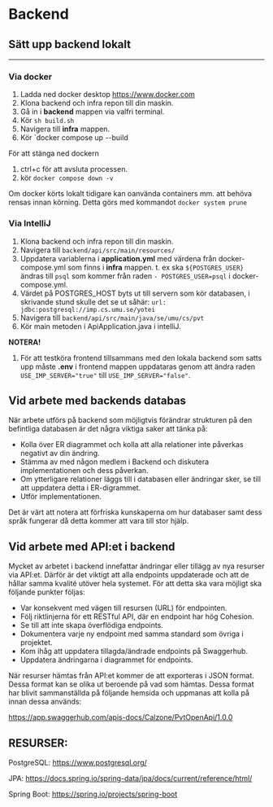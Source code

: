 # Backend

## Sätt upp backend lokalt
---
### Via docker
1. Ladda ned docker desktop <https://www.docker.com>
2. Klona backend och infra repon till din maskin.
3. Gå in i **backend** mappen via valfri terminal.
4. Kör `sh build.sh`
5. Navigera till **infra** mappen.
6. Kör `docker compose up --build

För att stänga ned dockern 
1. ctrl+c för att avsluta processen.
2. kör `docker compose down -v`
   
Om docker körts lokalt tidigare kan oanvända containers mm. att behöva rensas innan körning. Detta görs med kommandot `docker system prune`

### Via IntelliJ
1. Klona backend och infra repon till din maskin.
2. Navigera till `backend/api/src/main/resources/`
3. Uppdatera variablerna i **application.yml** med värdena från docker-compose.yml som finns i **infra** mappen. t. ex ska `${POSTGRES_USER}` ändras till ``psql`` som kommer från raden `- POSTGRES_USER=psql` i docker-compose.yml.
4. Värdet på POSTGRES_HOST byts ut till servern som kör databasen, i skrivande stund skulle det se ut såhär: ```url: jdbc:postgresql://imp.cs.umu.se/yotei```
5. Navigera till `backend/api/src/main/java/se/umu/cs/pvt`
6. Kör main metoden i ApiApplication.java i intelliJ.

**NOTERA!**
1. För att testköra frontend tillsammans med den lokala backend som satts upp måste **.env** i frontend mappen uppdataras genom att ändra raden `USE_IMP_SERVER="true"` till `USE_IMP_SERVER="false"`. 

## Vid arbete med backends databas

När arbete utförs på backend som möjligtvis förändrar strukturen på den befintliga databasen är det några viktiga saker att tänka på:

* Kolla över ER diagrammet och kolla att alla relationer inte påverkas negativt av din ändring.
* Stämma av med någon medlem i Backend och diskutera implementationen och dess påverkan.
* Om ytterligare relationer läggs till i databasen eller ändringar sker, se till att uppdatera detta i ER-digrammet.
* Utför implementationen.

Det är värt att notera att förfriska kunskaperna om hur databaser samt dess språk fungerar då detta kommer att vara till stor hjälp.

## Vid arbete med API:et i backend

Mycket av arbetet i backend innefattar ändringar eller tillägg av nya resurser via API:et. Därför är det viktigt att alla endpoints uppdaterade och att de hållar samma kvalité utöver hela systemet. För att detta ska vara möjligt ska följande punkter följas:

* Var konsekvent med vägen till resursen (URL) för endpointen. 
* Följ riktlinjerna för ett RESTful API, där en endpoint har hög Cohesion. 
* Se till att inte skapa överflödiga endpoints.
* Dokumentera varje ny endpoint med samma standard som övriga i projektet.
* Kom ihåg att uppdatera tillagda/ändrade endpoints på Swaggerhub.
* Uppdatera ändringarna i diagrammet för endpoints.

När resurser hämtas från API:et kommer de att exporteras i JSON format. Dessa format kan se olika ut beroende på vad som hämtas. Dessa format har blivit sammanställda på följande hemsida och uppmanas att kolla på innan dessa används: 

https://app.swaggerhub.com/apis-docs/Calzone/PvtOpenApi/1.0.0

## RESURSER:

PostgreSQL: https://www.postgresql.org/

JPA: https://docs.spring.io/spring-data/jpa/docs/current/reference/html/

Spring Boot: https://spring.io/projects/spring-boot
